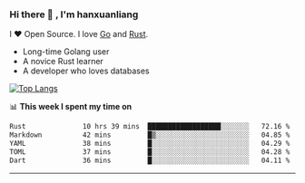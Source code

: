 ### Hi there 👋 , I'm hanxuanliang

<!--
**hanxuanliang/hanxuanliang** is a ✨ _special_ ✨ repository because its `README.md` (this file) appears on your GitHub profile.

Here are some ideas to get you started:

- 🔭 I’m currently working on ...
- 🌱 I’m currently learning ...
- 👯 I’m looking to collaborate on ...
- 🤔 I’m looking for help with ...
- 💬 Ask me about ...
- 📫 How to reach me: ...
- 😄 Pronouns: ...
- ⚡ Fun fact: ...
-->
I ❤ Open Source. I love [Go](https://golang.org) and [Rust](https://www.rust-lang.org/zh-CN/).

* Long-time Golang user
* A novice Rust learner
* A developer who loves databases

[![Top Langs](https://github-readme-stats.vercel.app/api?username=hanxuanliang&show_icons=true&count_private=true&line_height=40)](https://github.com/anuraghazra/github-readme-stats)

📊 **This week I spent my time on**
<!--START_SECTION:waka-->

```txt
Rust              10 hrs 39 mins  ██████████████████░░░░░░░   72.16 %
Markdown          42 mins         █▒░░░░░░░░░░░░░░░░░░░░░░░   04.85 %
YAML              38 mins         █░░░░░░░░░░░░░░░░░░░░░░░░   04.29 %
TOML              37 mins         █░░░░░░░░░░░░░░░░░░░░░░░░   04.28 %
Dart              36 mins         █░░░░░░░░░░░░░░░░░░░░░░░░   04.11 %
```

<!--END_SECTION:waka-->

***
